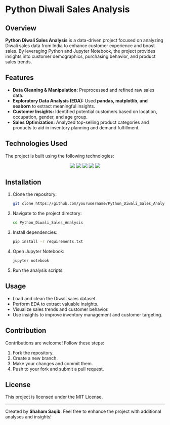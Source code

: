 # Python Diwali Sales Analysis

## Overview
**Python Diwali Sales Analysis** is a data-driven project focused on analyzing Diwali sales data from India to enhance customer experience and boost sales. By leveraging Python and Jupyter Notebook, the project provides insights into customer demographics, purchasing behavior, and product sales trends.

## Features
- **Data Cleaning & Manipulation:** Preprocessed and refined raw sales data.
- **Exploratory Data Analysis (EDA):** Used **pandas, matplotlib, and seaborn** to extract meaningful insights.
- **Customer Insights:** Identified potential customers based on location, occupation, gender, and age group.
- **Sales Optimization:** Analyzed top-selling product categories and products to aid in inventory planning and demand fulfillment.

## Technologies Used
The project is built using the following technologies:

<p align="center">
  <img src="https://img.shields.io/badge/Python-3776AB?style=for-the-badge&logo=python&logoColor=white" />
  <img src="https://img.shields.io/badge/Jupyter-F37626?style=for-the-badge&logo=jupyter&logoColor=white" />
  <img src="https://img.shields.io/badge/Pandas-150458?style=for-the-badge&logo=pandas&logoColor=white" />
  <img src="https://img.shields.io/badge/Matplotlib-11557C?style=for-the-badge&logo=python&logoColor=white" />
  <img src="https://img.shields.io/badge/Seaborn-0096D6?style=for-the-badge&logo=python&logoColor=white" />
</p>

## Installation
1. Clone the repository:
   ```sh
   git clone https://github.com/yourusername/Python_Diwali_Sales_Analysis.git
   ```
2. Navigate to the project directory:
   ```sh
   cd Python_Diwali_Sales_Analysis
   ```
3. Install dependencies:
   ```sh
   pip install -r requirements.txt
   ```
4. Open Jupyter Notebook:
   ```sh
   jupyter notebook
   ```
5. Run the analysis scripts.

## Usage
- Load and clean the Diwali sales dataset.
- Perform EDA to extract valuable insights.
- Visualize sales trends and customer behavior.
- Use insights to improve inventory management and customer targeting.

## Contribution
Contributions are welcome! Follow these steps:
1. Fork the repository.
2. Create a new branch.
3. Make your changes and commit them.
4. Push to your fork and submit a pull request.

## License
This project is licensed under the MIT License.

---

Created by **Shaham Saqib**. Feel free to enhance the project with additional analyses and insights!
